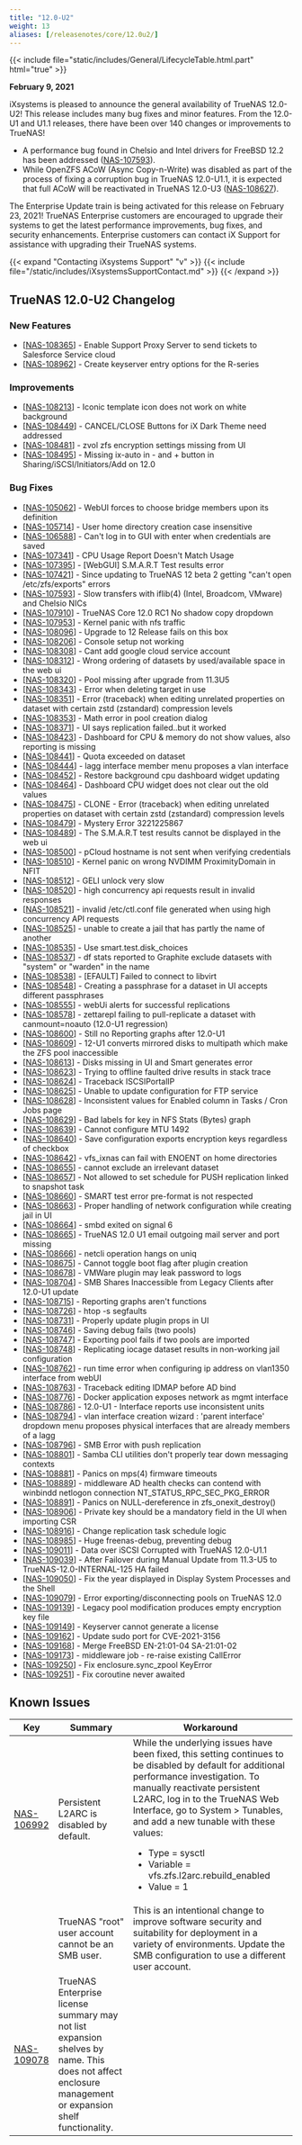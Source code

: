 ```yaml
---
title: "12.0-U2"
weight: 13
aliases: [/releasenotes/core/12.0u2/]
---
```


{{< include file="static/includes/General/LifecycleTable.html.part" html="true" >}}

**February 9, 2021**

iXsystems is pleased to announce the general availability of TrueNAS 12.0-U2! This release includes many bug fixes and minor features. From the 12.0-U1 and U1.1 releases, there have been over 140 changes or improvements to TrueNAS!

<ul>
	<li>A performance bug found in Chelsio and Intel drivers for FreeBSD 12.2 has been addressed (<a href="https://ixsystems.atlassian.net/browse/NAS-107593" target="_blank">NAS-107593</a>).
</li>
<li>While OpenZFS ACoW (Async Copy-n-Write) was disabled as part of the process of fixing a corruption bug in TrueNAS 12.0-U1.1, it is expected that full ACoW will be reactivated in TrueNAS 12.0-U3 (<a href="https://ixsystems.atlassian.net/browse/NAS-108627" target="_blank">NAS-108627</a>).
</li>
</ul>

The Enterprise Update train is being activated for this release on February 23, 2021! TrueNAS Enterprise customers are encouraged to upgrade their systems to get the latest performance improvements, bug fixes, and security enhancements. Enterprise customers can contact iX Support for assistance with upgrading their TrueNAS systems.

{{< expand "Contacting iXsystems Support" "v" >}}
{{< include file="/static/includes/iXsystemsSupportContact.md" >}}
{{< /expand >}}

## TrueNAS 12.0-U2 Changelog

### New Features 

<ul>
<li>[<a href='https://ixsystems.atlassian.net/browse/NAS-108365'>NAS-108365</a>] -         Enable Support Proxy Server to send tickets to Salesforce Service cloud
</li>
<li>[<a href='https://ixsystems.atlassian.net/browse/NAS-108962'>NAS-108962</a>] -         Create keyserver entry options for the R-series
</li>
</ul>  

### Improvements

<ul>
<li>[<a href='https://ixsystems.atlassian.net/browse/NAS-108213'>NAS-108213</a>] -         Iconic template icon does not work on white background
</li>
<li>[<a href='https://ixsystems.atlassian.net/browse/NAS-108449'>NAS-108449</a>] -         CANCEL/CLOSE Buttons for iX Dark Theme need addressed 
</li>
<li>[<a href='https://ixsystems.atlassian.net/browse/NAS-108481'>NAS-108481</a>] -         zvol zfs encryption settings missing from UI
</li>
<li>[<a href='https://ixsystems.atlassian.net/browse/NAS-108495'>NAS-108495</a>] -         Missing ix-auto in - and + button in Sharing/iSCSI/Initiators/Add on 12.0
</li>
</ul>

### Bug Fixes

<ul>
<li>[<a href='https://ixsystems.atlassian.net/browse/NAS-105062'>NAS-105062</a>] -         WebUI forces to choose bridge members upon its definition
</li>
<li>[<a href='https://ixsystems.atlassian.net/browse/NAS-105714'>NAS-105714</a>] -         User home directory creation case insensitive
</li>
<li>[<a href='https://ixsystems.atlassian.net/browse/NAS-106588'>NAS-106588</a>] -         Can't log in to GUI with enter when credentials are saved
</li>
<li>[<a href='https://ixsystems.atlassian.net/browse/NAS-107341'>NAS-107341</a>] -         CPU Usage Report Doesn't Match Usage
</li>
<li>[<a href='https://ixsystems.atlassian.net/browse/NAS-107395'>NAS-107395</a>] -         [WebGUI] S.M.A.R.T Test results error
</li>
<li>[<a href='https://ixsystems.atlassian.net/browse/NAS-107421'>NAS-107421</a>] -         Since updating to TrueNAS 12 beta 2 getting "can't open /etc/zfs/exports" errors
</li>
<li>[<a href='https://ixsystems.atlassian.net/browse/NAS-107593'>NAS-107593</a>] -         Slow transfers with iflib(4) (Intel, Broadcom, VMware) and Chelsio NICs
</li>
<li>[<a href='https://ixsystems.atlassian.net/browse/NAS-107910'>NAS-107910</a>] -         TrueNAS Core 12.0 RC1 No shadow copy dropdown
</li>
<li>[<a href='https://ixsystems.atlassian.net/browse/NAS-107953'>NAS-107953</a>] -         Kernel panic with nfs traffic
</li>
<li>[<a href='https://ixsystems.atlassian.net/browse/NAS-108096'>NAS-108096</a>] -         Upgrade to 12 Release fails on this box
</li>
<li>[<a href='https://ixsystems.atlassian.net/browse/NAS-108206'>NAS-108206</a>] -         Console setup not working
</li>
<li>[<a href='https://ixsystems.atlassian.net/browse/NAS-108308'>NAS-108308</a>] -         Cant add google cloud service account
</li>
<li>[<a href='https://ixsystems.atlassian.net/browse/NAS-108312'>NAS-108312</a>] -         Wrong ordering of datasets by used/available space in the web ui
</li>
<li>[<a href='https://ixsystems.atlassian.net/browse/NAS-108320'>NAS-108320</a>] -         Pool missing after upgrade from 11.3U5
</li>
<li>[<a href='https://ixsystems.atlassian.net/browse/NAS-108343'>NAS-108343</a>] -         Error when deleting target in use
</li>
<li>[<a href='https://ixsystems.atlassian.net/browse/NAS-108351'>NAS-108351</a>] -         Error (traceback) when editing unrelated properties on dataset with certain zstd (zstandard) compression levels
</li>
<li>[<a href='https://ixsystems.atlassian.net/browse/NAS-108353'>NAS-108353</a>] -         Math error in pool creation dialog
</li>
<li>[<a href='https://ixsystems.atlassian.net/browse/NAS-108371'>NAS-108371</a>] -         UI says replication failed..but it worked
</li>
<li>[<a href='https://ixsystems.atlassian.net/browse/NAS-108423'>NAS-108423</a>] -         Dashboard for CPU & memory do not show values, also reporting is missing
</li>
<li>[<a href='https://ixsystems.atlassian.net/browse/NAS-108441'>NAS-108441</a>] -         Quota exceeded on dataset
</li>
<li>[<a href='https://ixsystems.atlassian.net/browse/NAS-108444'>NAS-108444</a>] -         lagg interface member menu proposes a vlan interface
</li>
<li>[<a href='https://ixsystems.atlassian.net/browse/NAS-108452'>NAS-108452</a>] -         Restore background cpu dashboard widget updating
</li>
<li>[<a href='https://ixsystems.atlassian.net/browse/NAS-108464'>NAS-108464</a>] -         Dashboard CPU widget does not clear out the old values
</li>
<li>[<a href='https://ixsystems.atlassian.net/browse/NAS-108475'>NAS-108475</a>] -         CLONE - Error (traceback) when editing unrelated properties on dataset with certain zstd (zstandard) compression levels
</li>
<li>[<a href='https://ixsystems.atlassian.net/browse/NAS-108479'>NAS-108479</a>] -         Mystery Error 3221225867
</li>
<li>[<a href='https://ixsystems.atlassian.net/browse/NAS-108489'>NAS-108489</a>] -         The S.M.A.R.T test results cannot be displayed in the web ui
</li>
<li>[<a href='https://ixsystems.atlassian.net/browse/NAS-108500'>NAS-108500</a>] -         pCloud hostname is not sent when verifying credentials
</li>
<li>[<a href='https://ixsystems.atlassian.net/browse/NAS-108510'>NAS-108510</a>] -         Kernel panic on wrong NVDIMM ProximityDomain in NFIT
</li>
<li>[<a href='https://ixsystems.atlassian.net/browse/NAS-108512'>NAS-108512</a>] -         GELI unlock very slow
</li>
<li>[<a href='https://ixsystems.atlassian.net/browse/NAS-108520'>NAS-108520</a>] -         high concurrency api requests result in invalid responses
</li>
<li>[<a href='https://ixsystems.atlassian.net/browse/NAS-108521'>NAS-108521</a>] -         invalid /etc/ctl.conf file generated when using high concurrency API requests
</li>
<li>[<a href='https://ixsystems.atlassian.net/browse/NAS-108525'>NAS-108525</a>] -         unable to create a jail that has partly the name of another
</li>
<li>[<a href='https://ixsystems.atlassian.net/browse/NAS-108535'>NAS-108535</a>] -         Use smart.test.disk_choices
</li>
<li>[<a href='https://ixsystems.atlassian.net/browse/NAS-108537'>NAS-108537</a>] -         df stats reported to Graphite exclude datasets with "system" or "warden" in the name
</li>
<li>[<a href='https://ixsystems.atlassian.net/browse/NAS-108538'>NAS-108538</a>] -         [EFAULT] Failed to connect to libvirt
</li>
<li>[<a href='https://ixsystems.atlassian.net/browse/NAS-108548'>NAS-108548</a>] -         Creating a passphrase for a dataset in UI accepts different passphrases
</li>
<li>[<a href='https://ixsystems.atlassian.net/browse/NAS-108555'>NAS-108555</a>] -         webUi alerts for successful replications
</li>
<li>[<a href='https://ixsystems.atlassian.net/browse/NAS-108578'>NAS-108578</a>] -         zettarepl failing to pull-replicate a dataset with canmount=noauto (12.0-U1 regression)
</li>
<li>[<a href='https://ixsystems.atlassian.net/browse/NAS-108600'>NAS-108600</a>] -         Still no Reporting graphs after 12.0-U1
</li>
<li>[<a href='https://ixsystems.atlassian.net/browse/NAS-108609'>NAS-108609</a>] -         12-U1 converts mirrored disks to multipath which make the ZFS pool inaccessible 
</li>
<li>[<a href='https://ixsystems.atlassian.net/browse/NAS-108613'>NAS-108613</a>] -         Disks missing in UI and Smart generates error
</li>
<li>[<a href='https://ixsystems.atlassian.net/browse/NAS-108623'>NAS-108623</a>] -         Trying to offline faulted drive results in stack trace
</li>
<li>[<a href='https://ixsystems.atlassian.net/browse/NAS-108624'>NAS-108624</a>] -         Traceback ISCSIPortalIP
</li>
<li>[<a href='https://ixsystems.atlassian.net/browse/NAS-108625'>NAS-108625</a>] -         Unable to update configuration for FTP service
</li>
<li>[<a href='https://ixsystems.atlassian.net/browse/NAS-108628'>NAS-108628</a>] -         Inconsistent values for Enabled column in Tasks / Cron Jobs page
</li>
<li>[<a href='https://ixsystems.atlassian.net/browse/NAS-108629'>NAS-108629</a>] -         Bad labels for key in NFS Stats (Bytes) graph
</li>
<li>[<a href='https://ixsystems.atlassian.net/browse/NAS-108639'>NAS-108639</a>] -         Cannot configure MTU  1492
</li>
<li>[<a href='https://ixsystems.atlassian.net/browse/NAS-108640'>NAS-108640</a>] -         Save configuration exports encryption keys regardless of checkbox
</li>
<li>[<a href='https://ixsystems.atlassian.net/browse/NAS-108642'>NAS-108642</a>] -         vfs_ixnas can fail with ENOENT on home directories
</li>
<li>[<a href='https://ixsystems.atlassian.net/browse/NAS-108655'>NAS-108655</a>] -         cannot exclude an irrelevant dataset
</li>
<li>[<a href='https://ixsystems.atlassian.net/browse/NAS-108657'>NAS-108657</a>] -         Not allowed to set schedule for PUSH replication linked to snapshot task
</li>
<li>[<a href='https://ixsystems.atlassian.net/browse/NAS-108660'>NAS-108660</a>] -         SMART test error pre-format is not respected
</li>
<li>[<a href='https://ixsystems.atlassian.net/browse/NAS-108663'>NAS-108663</a>] -         Proper handling of network configuration while creating jail in UI
</li>
<li>[<a href='https://ixsystems.atlassian.net/browse/NAS-108664'>NAS-108664</a>] -         smbd exited on signal 6
</li>
<li>[<a href='https://ixsystems.atlassian.net/browse/NAS-108665'>NAS-108665</a>] -         TrueNAS 12.0 U1 email outgoing mail server and port missing 
</li>
<li>[<a href='https://ixsystems.atlassian.net/browse/NAS-108666'>NAS-108666</a>] -         netcli operation hangs on uniq
</li>
<li>[<a href='https://ixsystems.atlassian.net/browse/NAS-108675'>NAS-108675</a>] -         Cannot toggle boot flag after plugin creation
</li>
<li>[<a href='https://ixsystems.atlassian.net/browse/NAS-108678'>NAS-108678</a>] -         VMWare plugin may leak password to logs
</li>
<li>[<a href='https://ixsystems.atlassian.net/browse/NAS-108704'>NAS-108704</a>] -         SMB Shares Inaccessible from Legacy Clients after 12.0-U1 update
</li>
<li>[<a href='https://ixsystems.atlassian.net/browse/NAS-108715'>NAS-108715</a>] -         Reporting graphs aren't functions
</li>
<li>[<a href='https://ixsystems.atlassian.net/browse/NAS-108726'>NAS-108726</a>] -         htop -s segfaults
</li>
<li>[<a href='https://ixsystems.atlassian.net/browse/NAS-108731'>NAS-108731</a>] -         Properly update plugin props in UI
</li>
<li>[<a href='https://ixsystems.atlassian.net/browse/NAS-108746'>NAS-108746</a>] -         Saving debug fails (two pools)
</li>
<li>[<a href='https://ixsystems.atlassian.net/browse/NAS-108747'>NAS-108747</a>] -         Exporting pool fails if two pools are imported
</li>
<li>[<a href='https://ixsystems.atlassian.net/browse/NAS-108748'>NAS-108748</a>] -         Replicating iocage dataset results in non-working jail configuration
</li>
<li>[<a href='https://ixsystems.atlassian.net/browse/NAS-108762'>NAS-108762</a>] -         run time error when configuring ip address on vlan1350 interface from webUI
</li>
<li>[<a href='https://ixsystems.atlassian.net/browse/NAS-108763'>NAS-108763</a>] -         Traceback editing IDMAP before AD bind
</li>
<li>[<a href='https://ixsystems.atlassian.net/browse/NAS-108776'>NAS-108776</a>] -         Docker application exposes network as mgmt interface
</li>
<li>[<a href='https://ixsystems.atlassian.net/browse/NAS-108786'>NAS-108786</a>] -          12.0-U1 - Interface reports use inconsistent units
</li>
<li>[<a href='https://ixsystems.atlassian.net/browse/NAS-108794'>NAS-108794</a>] -         vlan interface creation wizard : 'parent interface' dropdown menu proposes physical interfaces that are already members of a lagg
</li>
<li>[<a href='https://ixsystems.atlassian.net/browse/NAS-108796'>NAS-108796</a>] -         SMB Error with push replication
</li>
<li>[<a href='https://ixsystems.atlassian.net/browse/NAS-108801'>NAS-108801</a>] -         Samba CLI utilities don't properly tear down messaging contexts
</li>
<li>[<a href='https://ixsystems.atlassian.net/browse/NAS-108881'>NAS-108881</a>] -         Panics on mps(4) firmware timeouts
</li>
<li>[<a href='https://ixsystems.atlassian.net/browse/NAS-108889'>NAS-108889</a>] -         middleware AD health checks can contend with winbindd netlogon connection NT_STATUS_RPC_SEC_PKG_ERROR
</li>
<li>[<a href='https://ixsystems.atlassian.net/browse/NAS-108891'>NAS-108891</a>] -         Panics on NULL-dereference in zfs_onexit_destroy()
</li>
<li>[<a href='https://ixsystems.atlassian.net/browse/NAS-108906'>NAS-108906</a>] -         Private key should be a mandatory field in the UI when importing CSR
</li>
<li>[<a href='https://ixsystems.atlassian.net/browse/NAS-108916'>NAS-108916</a>] -         Change replication task schedule logic
</li>
<li>[<a href='https://ixsystems.atlassian.net/browse/NAS-108985'>NAS-108985</a>] -         Huge freenas-debug, preventing debug
</li>
<li>[<a href='https://ixsystems.atlassian.net/browse/NAS-109011'>NAS-109011</a>] -         Data over iSCSI Corrupted with TrueNAS 12.0-U1.1
</li>
<li>[<a href='https://ixsystems.atlassian.net/browse/NAS-109039'>NAS-109039</a>] -         After Failover during Manual Update from 11.3-U5 to TrueNAS-12.0-INTERNAL-125 HA failed
</li>
<li>[<a href='https://ixsystems.atlassian.net/browse/NAS-109050'>NAS-109050</a>] -         Fix the year displayed in Display System Processes and the Shell
</li>
<li>[<a href='https://ixsystems.atlassian.net/browse/NAS-109079'>NAS-109079</a>] -         Error exporting/disconnecting pools on TrueNAS 12.0
</li>
<li>[<a href='https://ixsystems.atlassian.net/browse/NAS-109139'>NAS-109139</a>] -         Legacy pool modification produces empty encryption key file
</li>
<li>[<a href='https://ixsystems.atlassian.net/browse/NAS-109149'>NAS-109149</a>] -         Keyserver cannot generate a license
</li>
<li>[<a href='https://ixsystems.atlassian.net/browse/NAS-109162'>NAS-109162</a>] -         Update sudo port for CVE-2021-3156
</li>
<li>[<a href='https://ixsystems.atlassian.net/browse/NAS-109168'>NAS-109168</a>] -         Merge FreeBSD EN-21:01-04 SA-21:01-02
</li>
<li>[<a href='https://ixsystems.atlassian.net/browse/NAS-109173'>NAS-109173</a>] -         middleware job - re-raise existing CallError
</li>
<li>[<a href='https://ixsystems.atlassian.net/browse/NAS-109250'>NAS-109250</a>] -         Fix enclosure.sync_zpool KeyError
</li>
<li>[<a href='https://ixsystems.atlassian.net/browse/NAS-109251'>NAS-109251</a>] -         Fix coroutine never awaited
</li>
</ul>

## Known Issues

<body class="ql-editor ql-editor-view" style="font-size:14px;">
    <html>
        <body>
            <table width="100%">
                <thead>
                  <tr><th>Key</th><th>Summary</th><th>Workaround</th></tr>
                </thead>
                <tbody>
                 <tr><td><a href="https://ixsystems.atlassian.net/browse/NAS-106992" target="_blank">NAS-106992</a></td><td>Persistent L2ARC is disabled by default.</td><td>While the underlying issues have been fixed, this setting continues to be disabled by default for additional performance investigation. To manually reactivate persistent L2ARC, log in to the TrueNAS Web Interface, go to System > Tunables, and add a new tunable with these values:<ul>
		    				<li>Type = sysctl</li>
		    				<li>Variable = vfs.zfs.l2arc.rebuild_enabled</li>
		    				<li>Value = 1</li>
		    			</ul>
</td></tr>
<tr>
			<td></td>
			<td>TrueNAS "root" user account cannot be an SMB user.</td>
			<td>This is an intentional change to improve software security and suitability for deployment in a variety of environments. Update the SMB configuration to use a different user account.</td>
		    </tr>
		      <tr><td><a href="https://ixsystems.atlassian.net/browse/NAS-109078" target="_blank">NAS-109078</a></td><td>TrueNAS Enterprise license summary may not list expansion shelves by name. This does not affect enclosure management or expansion shelf functionality.</td><td></td>
            	   </tbody>
            </table>
        </body>
    </html>
